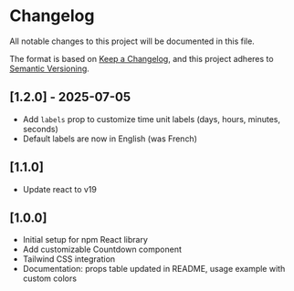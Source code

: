 # Changelog

All notable changes to this project will be documented in this file.

The format is based on [Keep a Changelog](https://keepachangelog.com/en/1.0.0/), and this project adheres to [Semantic Versioning](https://semver.org/spec/v2.0.0.html).


## [1.2.0] - 2025-07-05
- Add `labels` prop to customize time unit labels (days, hours, minutes, seconds)
- Default labels are now in English (was French)

## [1.1.0]
- Update react to v19

## [1.0.0]
- Initial setup for npm React library
- Add customizable Countdown component
- Tailwind CSS integration
- Documentation: props table updated in README, usage example with custom colors

